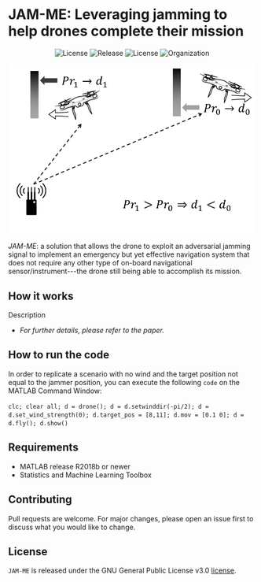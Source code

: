 # JAM-ME: Leveraging jamming to help drones complete their mission

<p align="center">
     <img alt="License" src="https://img.shields.io/static/v1.svg?label=license&message=GPL3&color=brightgreen">
     <img alt="Release" src="https://img.shields.io/static/v1.svg?label=release&message=1.0&color=blue">
     <img alt="License" src="https://img.shields.io/static/v1.svg?label=build&message=passing&color=brightgreen">
     <img alt="Organization" src="https://img.shields.io/static/v1.svg?label=org&message=CRI-LAB&color=blue">
</p>

<p align="center">
     <img alt="Setup Phase" src="./img/power_distance.png" width="500">
</p>

<em>JAM-ME</em>: a solution that allows the drone to exploit an adversarial jamming signal to implement an emergency but yet effective navigation system that does not require any other type of on-board navigational sensor/instrument---the drone still being able to accomplish its mission.

## How it works

Description

* *For further details, please refer to the paper.*

## How to run the code
In order to replicate a scenario with no wind and the target position not equal to the jammer position, you can execute the following `code` on the MATLAB Command Window:

`clc; clear all; d = drone(); d = d.setwinddir(-pi/2); d = d.set_wind_strength(0); d.target_pos = [8,11]; d.mov = [0.1 0]; d = d.fly(); d.show()
`

## Requirements
* MATLAB release R2018b or newer
* Statistics and Machine Learning Toolbox

## Contributing
Pull requests are welcome. For major changes, please open an issue first to discuss what you would like to change.

## License
`JAM-ME` is released under the GNU General Public License v3.0 <a href="LICENSE">license</a>.
